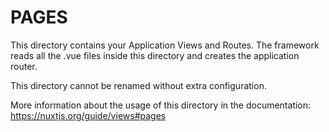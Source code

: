 # PAGES

This directory contains your Application Views and Routes. The framework reads all the .vue files inside this directory and creates the application router.

This directory cannot be renamed without extra configuration.

More information about the usage of this directory in the documentation:
https://nuxtjs.org/guide/views#pages